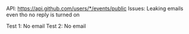 API: https://api.github.com/users/*/events/public
    Issues: Leaking emails even tho no reply is turned on

Test 1: No email
Test 2: No email
